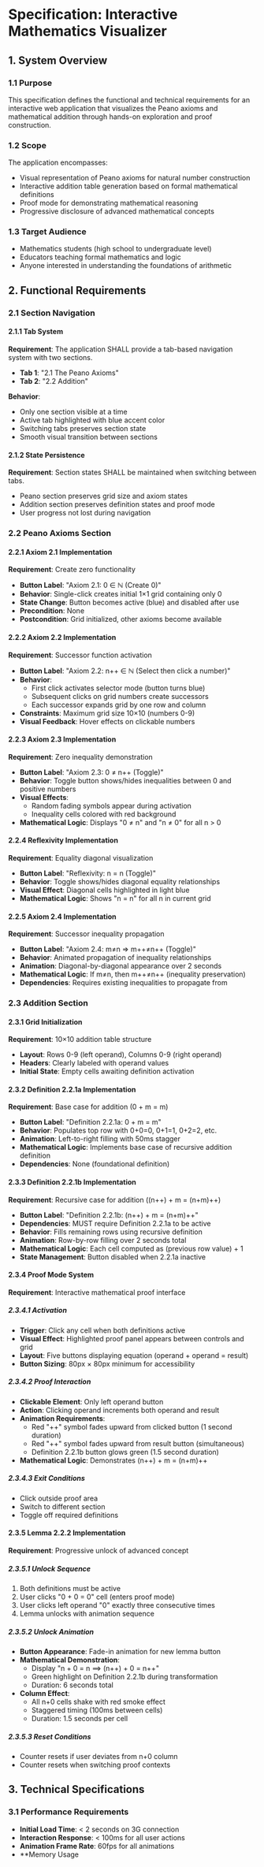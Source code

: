# Specification: Interactive Mathematics Visualizer

## 1. System Overview

### 1.1 Purpose
This specification defines the functional and technical requirements for an interactive web application that visualizes the Peano axioms and mathematical addition through hands-on exploration and proof construction.

### 1.2 Scope
The application encompasses:
- Visual representation of Peano axioms for natural number construction
- Interactive addition table generation based on formal mathematical definitions
- Proof mode for demonstrating mathematical reasoning
- Progressive disclosure of advanced mathematical concepts

### 1.3 Target Audience
- Mathematics students (high school to undergraduate level)
- Educators teaching formal mathematics and logic
- Anyone interested in understanding the foundations of arithmetic

## 2. Functional Requirements

### 2.1 Section Navigation

#### 2.1.1 Tab System
**Requirement**: The application SHALL provide a tab-based navigation system with two sections.
- **Tab 1**: "2.1 The Peano Axioms"
- **Tab 2**: "2.2 Addition"

**Behavior**:
- Only one section visible at a time
- Active tab highlighted with blue accent color
- Switching tabs preserves section state
- Smooth visual transition between sections

#### 2.1.2 State Persistence
**Requirement**: Section states SHALL be maintained when switching between tabs.
- Peano section preserves grid size and axiom states
- Addition section preserves definition states and proof mode
- User progress not lost during navigation

### 2.2 Peano Axioms Section

#### 2.2.1 Axiom 2.1 Implementation
**Requirement**: Create zero functionality
- **Button Label**: "Axiom 2.1: 0 ∈ ℕ (Create 0)"
- **Behavior**: Single-click creates initial 1×1 grid containing only 0
- **State Change**: Button becomes active (blue) and disabled after use
- **Precondition**: None
- **Postcondition**: Grid initialized, other axioms become available

#### 2.2.2 Axiom 2.2 Implementation
**Requirement**: Successor function activation
- **Button Label**: "Axiom 2.2: n++ ∈ ℕ (Select then click a number)"
- **Behavior**: 
  - First click activates selector mode (button turns blue)
  - Subsequent clicks on grid numbers create successors
  - Each successor expands grid by one row and column
- **Constraints**: Maximum grid size 10×10 (numbers 0-9)
- **Visual Feedback**: Hover effects on clickable numbers

#### 2.2.3 Axiom 2.3 Implementation
**Requirement**: Zero inequality demonstration
- **Button Label**: "Axiom 2.3: 0 ≠ n++ (Toggle)"
- **Behavior**: Toggle button shows/hides inequalities between 0 and positive numbers
- **Visual Effects**: 
  - Random fading symbols appear during activation
  - Inequality cells colored with red background
- **Mathematical Logic**: Displays "0 ≠ n" and "n ≠ 0" for all n > 0

#### 2.2.4 Reflexivity Implementation
**Requirement**: Equality diagonal visualization
- **Button Label**: "Reflexivity: n = n (Toggle)"
- **Behavior**: Toggle shows/hides diagonal equality relationships
- **Visual Effect**: Diagonal cells highlighted in light blue
- **Mathematical Logic**: Shows "n = n" for all n in current grid

#### 2.2.5 Axiom 2.4 Implementation
**Requirement**: Successor inequality propagation
- **Button Label**: "Axiom 2.4: m≠n ⇒ m++≠n++ (Toggle)"
- **Behavior**: Animated propagation of inequality relationships
- **Animation**: Diagonal-by-diagonal appearance over 2 seconds
- **Mathematical Logic**: If m≠n, then m++≠n++ (inequality preservation)
- **Dependencies**: Requires existing inequalities to propagate from

### 2.3 Addition Section

#### 2.3.1 Grid Initialization
**Requirement**: 10×10 addition table structure
- **Layout**: Rows 0-9 (left operand), Columns 0-9 (right operand)
- **Headers**: Clearly labeled with operand values
- **Initial State**: Empty cells awaiting definition activation

#### 2.3.2 Definition 2.2.1a Implementation
**Requirement**: Base case for addition (0 + m = m)
- **Button Label**: "Definition 2.2.1a: 0 + m = m"
- **Behavior**: Populates top row with 0+0=0, 0+1=1, 0+2=2, etc.
- **Animation**: Left-to-right filling with 50ms stagger
- **Mathematical Logic**: Implements base case of recursive addition definition
- **Dependencies**: None (foundational definition)

#### 2.3.3 Definition 2.2.1b Implementation
**Requirement**: Recursive case for addition ((n++) + m = (n+m)++)
- **Button Label**: "Definition 2.2.1b: (n++) + m = (n+m)++"
- **Dependencies**: MUST require Definition 2.2.1a to be active
- **Behavior**: Fills remaining rows using recursive definition
- **Animation**: Row-by-row filling over 2 seconds total
- **Mathematical Logic**: Each cell computed as (previous row value) + 1
- **State Management**: Button disabled when 2.2.1a inactive

#### 2.3.4 Proof Mode System
**Requirement**: Interactive mathematical proof interface

##### 2.3.4.1 Activation
- **Trigger**: Click any cell when both definitions active
- **Visual Effect**: Highlighted proof panel appears between controls and grid
- **Layout**: Five buttons displaying equation (operand + operand = result)
- **Button Sizing**: 80px × 80px minimum for accessibility

##### 2.3.4.2 Proof Interaction
- **Clickable Element**: Only left operand button
- **Action**: Clicking operand increments both operand and result
- **Animation Requirements**:
  - Red "++" symbol fades upward from clicked button (1 second duration)
  - Red "++" symbol fades upward from result button (simultaneous)
  - Definition 2.2.1b button glows green (1.5 second duration)
- **Mathematical Logic**: Demonstrates (n++) + m = (n+m)++

##### 2.3.4.3 Exit Conditions
- Click outside proof area
- Switch to different section
- Toggle off required definitions

#### 2.3.5 Lemma 2.2.2 Implementation
**Requirement**: Progressive unlock of advanced concept

##### 2.3.5.1 Unlock Sequence
1. Both definitions must be active
2. User clicks "0 + 0 = 0" cell (enters proof mode)
3. User clicks left operand "0" exactly three consecutive times
4. Lemma unlocks with animation sequence

##### 2.3.5.2 Unlock Animation
- **Button Appearance**: Fade-in animation for new lemma button
- **Mathematical Demonstration**: 
  - Display "n + 0 = n ⟹ (n++) + 0 = n++"
  - Green highlight on Definition 2.2.1b during transformation
  - Duration: 6 seconds total
- **Column Effect**: 
  - All n+0 cells shake with red smoke effect
  - Staggered timing (100ms between cells)
  - Duration: 1.5 seconds per cell

##### 2.3.5.3 Reset Conditions
- Counter resets if user deviates from n+0 column
- Counter resets when switching proof contexts

## 3. Technical Specifications

### 3.1 Performance Requirements
- **Initial Load Time**: < 2 seconds on 3G connection
- **Interaction Response**: < 100ms for all user actions
- **Animation Frame Rate**: 60fps for all animations
- **Memory Usage